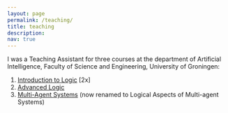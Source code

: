 ```yaml
---
layout: page
permalink: /teaching/
title: teaching
description:
nav: true
---
```


I was a Teaching Assistant for three courses at the department of Artificial Intelligence, Faculty of Science and Engineering, University of Groningen:
1. [Introduction to Logic](https://www.rug.nl/ocasys/fwn/vak/show?code=WBAI012-05) \[2x\]
2. [Advanced Logic](https://www.rug.nl/ocasys/fwn/vak/show?code=WBAI017-05)
3. [Multi-Agent Systems](https://www.rug.nl/ocasys/fwn/vak/show?code=WMAI020-05) (now renamed to Logical Aspects of Multi-agent Systems)